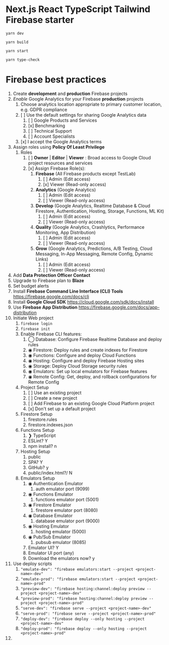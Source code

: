 # Next.js React TypeScript Tailwind Firebase starter

```yarn dev```

```yarn build```

```yarn start```

```yarn type-check```

# Firebase best practices

1. Create **development** and **production** Firebase projects
2. _Enable_  Google Analytics for your Firebase **production** projects
   1. Choose analytics location appropriate to primary customer location, e.g. GDPR compliance
   2. [ ]  Use the default settings for sharing Google Analytics data
      1. [ ]  Google Products and Services
      2. [x]   Benchmarking
      3. [ ]   Technical Support
      4. [ ]   Account Specialists
   3. [x] I accept the Google Analytics terms
3. Assign roles using **Policy Of Least Privilege**
   1. Roles
      1. [ ] **Owner** | **Editor** | **Viewer** : Broad access to Google Cloud project resources and services
      2. [x] Assign Firebase Role(s):
         1. **Firebase** (All Firebase products except TestLab)
            1. [ ] Admin (Edit access)
            2. [x] Viewer (Read-only access)
         2. **Analytics** (Google Analytics)
            1. [ ] Admin (Edit access)
            2. [ ] Viewer (Read-only access)
         3. **Develop** (Google Analytics, Realtime Database & Cloud Firestore, Authentication, Hosting, Storage, Functions, ML Kit)
            1. [ ] Admin (Edit access)
            2. [ ] Viewer (Read-only access)
         4. **Quality** (Google Analytics, Crashlytics, Performance Monitoring, App Distribution)
            1. [ ] Admin (Edit access)
            2. [ ] Viewer (Read-only access)
         5. **Grow** (Google Analytics, Predictions, A/B Testing, Cloud Messaging, In-App Messaging, Remote Config, Dynamic Links)
            1. [ ] Admin (Edit access)
            2. [ ] Viewer (Read-only access)
4. Add **Data Protection Officer Contact**
5. Upgrade to Firebase plan to **Blaze**
6. Set budget alerts
7. Install **Firebase Command Line Interface (CLI) Tools**  https://firebase.google.com/docs/cli
8. Install **Google Cloud SDK**  https://cloud.google.com/sdk/docs/install
9. Use **Firebase App Distribution**  https://firebase.google.com/docs/app-distribution
10. Initiate Web project
    1.  ```firebase login```
    2.  ```firebase init```
    3.  Enable Firebase CLI features:
        1.  ◯ Database: Configure Firebase Realtime Database and deploy rules
        2.  ◉ Firestore: Deploy rules and create indexes for Firestore
        3.  ◉ Functions: Configure and deploy Cloud Functions
        4.  ◉ Hosting: Configure and deploy Firebase Hosting sites
        5.  ◉ Storage: Deploy Cloud Storage security rules
        6.  ◉ Emulators: Set up local emulators for Firebase features
        7.  ◉ Remote Config: Get, deploy, and rollback configurations for Remote Config
    4.  Project Setup
        1.  [ ] Use an existing project
        2.  [ ] Create a new project
        3.  [ ] Add Firebase to an existing Google Cloud Platform project
        4.  [x] Don't set up a default project
    5.  Firestore Setup
        1.  firestore.rules
        2.  firestore.indexes.json
    6.  Functions Setup
        1. ❯ TypeScript
        2. ESLint? Y
        3. npm install? n
    7.  Hosting Setup
        1. public
        2. SPA? Y
        3. GitHub? y
        4. public/index.html?/ N
    8.  Emulators Setup
        1.  ◉ Authentication Emulator
            1. auth emulator port (9099)
        2.  ◉ Functions Emulator
            1. functions emulator port (5001)
        3.  ◉ Firestore Emulator
            1. firestore emulator port (8080)
        4.  ◉ Database Emulator
            1. database emulator port (9000)
        5.  ◉ Hosting Emulator
            1. hosting emulator (5000)
        6.  ◉ Pub/Sub Emulator
            1. pubsub emulator (8085)
        7.  Emulator UI? Y
        8.  Emulator UI port (any)
        9.  Download the emulators now? y
11.  Use deploy scripts
     1.  ```"emulate-dev": "firebase emulators:start --project <project-name>-dev"```
     2.  ```"emulate-prod": "firebase emulators:start --project <project-name>-prod"```
     3.  ```"preview-dev": "firebase hosting:channel:deploy preview --project <project-name>-dev"```
     4.  ```"preview-prod": "firebase hosting:channel:deploy preview --project <project-name>-prod"```
     5.  ```"serve-dev": "firebase serve --project <project-name>-dev"```
     6.  ```"serve-prod": "firebase serve --project <project-name>-prod"```
     7.  ```"deploy-dev": "firebase deploy --only hosting --project <project-name>-dev"```
     8.  ```"deploy-prod": "firebase deploy --only hosting --project <project-name>-prod"```
12. 
